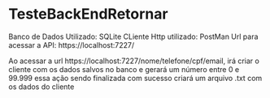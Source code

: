 # TesteBackEndRetornar 
Banco de Dados Utilizado: SQLite
CLiente Http utilizado: PostMan
Url para acessar a API: https://localhost:7227/

Ao acessar a url https://localhost:7227/nome/telefone/cpf/email, irá criar
o cliente com os dados salvos no banco e gerará um número entre 0 e 99.999
essa ação sendo finalizada com sucesso criará um arquivo .txt com os dados 
do cliente
